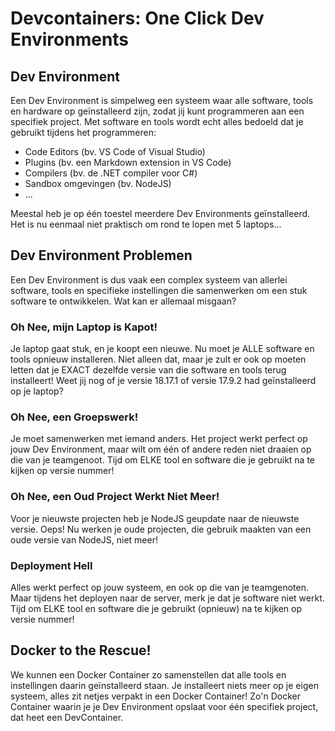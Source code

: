 # Devcontainers: One Click Dev Environments

## Dev Environment

Een Dev Environment is simpelweg een systeem waar alle software, tools en hardware op geïnstalleerd zijn, zodat jij kunt programmeren aan een specifiek project. Met software en tools wordt echt alles bedoeld dat je gebruikt tijdens het programmeren:
 - Code Editors (bv. VS Code of Visual Studio)
 - Plugins (bv. een Markdown extension in VS Code)
 - Compilers (bv. de .NET compiler voor C#)
 - Sandbox omgevingen (bv. NodeJS)
 - ...

Meestal heb je op één toestel meerdere Dev Environments geïnstalleerd. Het is nu eenmaal niet praktisch om rond te lopen met 5 laptops...

## Dev Environment Problemen

Een Dev Environment is dus vaak een complex systeem van allerlei software, tools en specifieke instellingen die samenwerken om een stuk software te ontwikkelen. Wat kan er allemaal misgaan?

### Oh Nee, mijn Laptop is Kapot!

Je laptop gaat stuk, en je koopt een nieuwe. Nu moet je ALLE software en tools opnieuw installeren. Niet alleen dat, maar je zult er ook op moeten letten dat je EXACT dezelfde versie van die software en tools terug installeert! Weet jij nog of je versie 18.17.1 of versie 17.9.2 had geïnstalleerd op je laptop?

### Oh Nee, een Groepswerk!

Je moet samenwerken met iemand anders. Het project werkt perfect op jouw Dev Environment, maar wilt om één of andere reden niet draaien op die van je teamgenoot. Tijd om ELKE tool en software die je gebruikt na te kijken op versie nummer! 

### Oh Nee, een Oud Project Werkt Niet Meer!

Voor je nieuwste projecten heb je NodeJS geupdate naar de nieuwste versie. Oeps! Nu werken je oude projecten, die gebruik maakten van een oude versie van NodeJS, niet meer!

### Deployment Hell

Alles werkt perfect op jouw systeem, en ook op die van je teamgenoten. Maar tijdens het deployen naar de server, merk je dat je software niet werkt. Tijd om ELKE tool en software die je gebruikt (opnieuw) na te kijken op versie nummer! 

## Docker to the Rescue!

We kunnen een Docker Container zo samenstellen dat alle tools en instellingen daarin geïnstalleerd staan. Je installeert niets meer op je eigen systeem, alles zit netjes verpakt in een Docker Container! Zo'n Docker Container waarin je je Dev Environment opslaat voor één specifiek project, dat heet een DevContainer.

